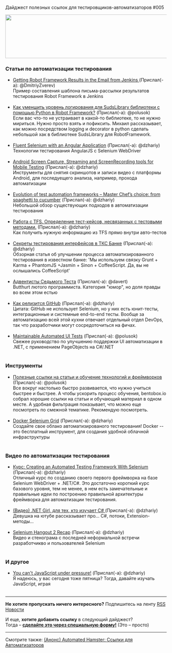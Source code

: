 Дайджест полезных ссылок для тестировщиков-автоматизаторов #005 

<img src="/uploads/default/16/e7ca841252bf0e41.png" width="529" height="136">

### Статьи по автоматизации тестирования
* [Getting Robot Framework Results in the Email from Jenkins ](http://kevinormbrek.blogspot.ru/2012/08/getting-robot-framework-results-in.html) (Прислал(-а): @DmitriyZverev) <br>Пример составления шаблона письма-рассылки результатов тестирования Robot Framework в Jenkins<br><br>
* [Как уменшить уровень логирования для SudsLibrary библиотеки с помощью Python в Robot Framework?](http://automated-testing.info/t/zametka-kak-umenshit-uroven-logirovaniya-dlya-sudslibrary-biblioteki-s-pomoshhyu-python-v-robot-framework/3488) (Прислал(-а): @polusok) <br>Если вас что-то не устраивает в какой-то библиотеке, то не нужно мириться. Нужно просто взять и пофиксить. Михаил рассказывает, как можно посредством logging и decorator в python сделать небольшой хак в библиотеке SudsLibrary для RobotFramework.<br><br>
* [Fluent Selenium with an Angular Application](http://css.dzone.com/articles/fluent-selenium-angular) (Прислал(-а): @dzhariy) <br>Технологии тестирования AngularJS с Selenium WebDriver <br><br>
* [Android Screen Capture, Streaming and ScreenRecording tools for Mobile Testing](http://blog.eviltester.com/2013/10/android-screen-capture-streaming-and.html) (Прислал(-а): @dzhariy) <br>Инструменты для снятия скриншотов и записи видео с платформы Android, для последуещего анализа, например, прохода автоматизации <br><br>
* [Evolution of test automation frameworks – Master Chef’s choice: from spaghetti to cucumber](http://www.cognifide.com/blogs/quality-assurance/evolution-of-test-automation-frameworks-master-chefs-choice-from-spaghetti-to-cucumber/) (Прислал(-а): @dzhariy) <br>Небольшой обзор существующих  подходов в автоматизации тестирования<br><br>
* [Работа с TFS. Определение тест-кейсов, несвязанных с тестовыми методами.](http://positiveflower.blogspot.com/2013/10/tfs_9.html) (Прислал(-а): @dzhariy) <br>Как получить нужную информацию из TFS прямо внутри авто-тестов <br><br>
* [Секреты тестирования интерфейсов в ТКС Банке](http://habrahabr.ru/company/tcsbank/blog/196632/) (Прислал(-а): @dzhariy) <br>Обзорная статья об улучшении процесса автоматизированного тестирования в известном банке: 
'Мы используем связку Grunt + Karma + PhantomJS +Jasmin + Sinon + CoffeeScript. Да, вы не ослышались CoffeeScript'<br><br>
* [Адвентисты Седьмого Теста](http://theiced.livejournal.com/254704.html) (Прислал(-а): @davert) <br>Butthurt лютого программиста. Категория "юмор", но доля правды во всем этом естью<br><br>
* [Как релизится GitHub](http://habrahabr.ru/post/197026/) (Прислал(-а): @dzhariy) <br>Цитата: GitHub не использует Selenium, но у них есть юнит-тесты, интеграционные и системные end-to-end тесты. Вообще за автоматизацию всей этой кухни отвечает отдельный отдел DevOps, так что разработчики могут сосредоточиться на фичах.<br><br>
* [Maintainable Automated UI Tests](http://net.tutsplus.com/tutorials/maintainable-automated-ui-tests/) (Прислал(-а): @polusok) <br>Свежее руководство по улучшению поддержки UI автоматизации в .NET, с применением PageObjects на C#/.NET<br><br>


### Инструменты
* [Полезные ссылки на статьи и обучение технологий и фреймворков](http://www.bentobox.io/) (Прислал(-а): @polusok) <br>Все вокруг настолько быстро развивается, что нужно учиться быстрее и быстрее. А чтобы ускорить процесс обучения, bentobox.io собрал хорошие ссылки на статьи и обучающий материал в одном месте. А удобная фильтрация показывает, что можно еще посмотреть по смежной тематике. Рекомендую посмотреть.<br><br>
* [Docker Selenium Grid](https://github.com/brady-vitrano/dsgrid) (Прислал(-а): @dzhariy) <br>Создайте свое облако автоматизированого тестирования! Docker -- это бесплатный инструмент, для создания удобной облачной инфраструктуры<br><br>


### Видео по автоматизации тестирования
* [Курс: Creating an Automated Testing Framework With Selenium](http://www.pluralsight.com/training/Courses/TableOfContents/automated-testing-framework-selenium) (Прислал(-а): @dzhariy) <br>Отличный курс по созданию своего первого фреймворка на базе Selenium WebDriver + .NET/C#. Это достаточно короткий курс базового уровня, тем не менее, в нем есть замечательные и правильные идеи по построению правильной архитектуры фреймворка для автоматизации тестирования. <br><br>
* [(Видео) .NET Girl, для тех, кто изучает C# ](http://www.youtube.com/user/mindchemistrydotcom/videos) (Прислал(-а): @dzhariy) <br>Девушка на ютубе рассказывает про… C#, потоки, Extension-методы… <br><br>
* [Selenium Hangout 2 Recap](http://seleniumhq.wordpress.com/2013/10/09/selenium-hangout-2-recap/) (Прислал(-а): @dzhariy) <br>Видео и стенограма с последней неформальной встречи разработчикво и пользователей Selenium<br><br>


### И другое
* [You can't JavaScript under pressure!](http://toys.usvsth3m.com/javascript-under-pressure/) (Прислал(-а): @dzhariy) <br>Я надеюсь, у вас сегодня тоже пятница? Тогда, давайте изучать JavaScript, играя<br><br>


---------------
**Не хотите пропускать ничего интересного?** 
Подпишитесь на ленту [RSS Новости]( http://automated-testing.info/category/novosti.rss)  

И еще, **хотите добавить ссылку** в следующий дайджест?<br>
Тогда – **[сделайте это через специальную форму!](http://goo.gl/p8JpCx)** (Это – просто)   

---------
Смотрите также: [(Анонс) Automated Hamster: Ссылки для Автоматизаторов](http://automated-testing.info/t/anons-automated-hamster-ssylki-dlya-avtomatizatorov/3399)
